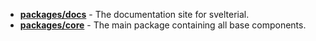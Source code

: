 - [**packages/docs**](docs) - The documentation site for svelterial.
- [**packages/core**](core) - The main package containing all base components.
